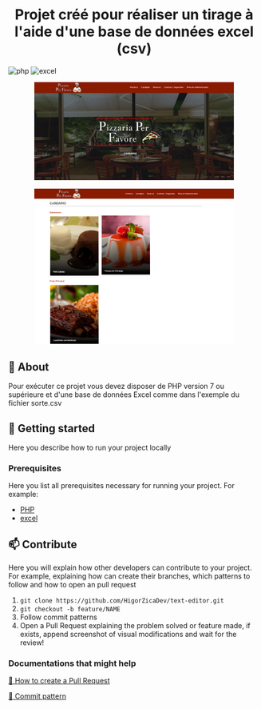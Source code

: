 [PHP]: https://img.shields.io/badge/php-%23777BB4.svg?style=for-the-badge&logo=php&logoColor=white
[Excel]: https://img.shields.io/badge/Microsoft_Excel-217346?style=for-the-badge&logo=microsoft-excel&logoColor=white

<h1 align="center" style="font-weight: bold;">Projet créé pour réaliser un tirage à l'aide d'une base de données excel (csv)</h1>

![php][PHP]
![excel][Excel]

<p align="center">
    <img src="https://raw.githubusercontent.com/HigorZicaDev/site-pizza-per-favore/main/img/CardapioPizza1.png" alt="Image Example" width="400px">
</p>

<p align="center">
    <img src="https://raw.githubusercontent.com/HigorZicaDev/site-pizza-per-favore/main/img/CardapioPizza2.png" alt="Image Example" width="400px">
</p>

<h2 id="started">📌 About</h2>

Pour exécuter ce projet vous devez disposer de PHP version 7 ou supérieure et d'une base de données Excel comme dans l'exemple du fichier sorte.csv

<h2 id="started">🚀 Getting started</h2>

Here you describe how to run your project locally

<h3>Prerequisites</h3>

Here you list all prerequisites necessary for running your project. For example:

- [PHP](https://www.php.net/downloads.php)
- [excel](https://www.microsoft.com/fr-fr/microsoft-365/excel)

<h2 id="contribute">📫 Contribute</h2>

Here you will explain how other developers can contribute to your project. For example, explaining how can create their branches, which patterns to follow and how to open an pull request

1. `git clone https://github.com/HigorZicaDev/text-editor.git`
2. `git checkout -b feature/NAME`
3. Follow commit patterns
4. Open a Pull Request explaining the problem solved or feature made, if exists, append screenshot of visual modifications and wait for the review!

<h3>Documentations that might help</h3>

[📝 How to create a Pull Request](https://www.atlassian.com/br/git/tutorials/making-a-pull-request)

[💾 Commit pattern](https://gist.github.com/joshbuchea/6f47e86d2510bce28f8e7f42ae84c716)
